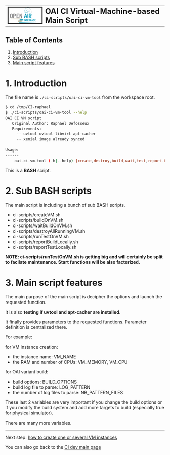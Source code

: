 <table style="border-collapse: collapse; border: none;">
  <tr style="border-collapse: collapse; border: none;">
    <td style="border-collapse: collapse; border: none;">
      <a href="http://www.openairinterface.org/">
         <img src="../../doc/images/oai_final_logo.png" alt="" border=3 height=50 width=150>
         </img>
      </a>
    </td>
    <td style="border-collapse: collapse; border: none; vertical-align: center;">
      <b><font size = "5">OAI CI Virtual-Machine-based Main Script</font></b>
    </td>
  </tr>
</table>

## Table of Contents ##

1.  [Introduction](#1-introduction)
2.  [Sub BASH scripts](#2-sub-bash-scripts)
3.  [Main script features](#3-main-script-features)

# 1. Introduction #

The file name is `./ci-scripts/oai-ci-vm-tool` from the workspace root.

```bash
$ cd /tmp/CI-raphael
$ ./ci-scripts/oai-ci-vm-tool --help
OAI CI VM script
   Original Author: Raphael Defosseux
   Requirements:
     -- uvtool uvtool-libvirt apt-cacher
     -- xenial image already synced

Usage:
------
    oai-ci-vm-tool (-h|--help) {create,destroy,build,wait,test,report-build,report-test} ...

```

This is a **BASH** script.


# 2. Sub BASH scripts #

The main script is including a bunch of sub BASH scripts.

*  ci-scripts/createVM.sh
*  ci-scripts/buildOnVM.sh
*  ci-scripts/waitBuildOnVM.sh
*  ci-scripts/destroyAllRunningVM.sh
*  ci-scripts/runTestOnVM.sh
*  ci-scripts/reportBuildLocally.sh
*  ci-scripts/reportTestLocally.sh

**NOTE: ci-scripts/runTestOnVM.sh is getting big and will certainly be split to facilate maintenance. Start functions will be also factorized.**

# 3. Main script features #

The main purpose of the main script is decipher the options and launch the requested function.

It is also **testing if uvtool and apt-cacher are installed.**

It finally provides parameters to the requested functions. Parameter definition is centralized there.

For example: 

for VM instance creation:

*  the instance name:  VM_NAME
*  the RAM and number of CPUs: VM_MEMORY, VM_CPU

for OAI variant build:

*  build options: BUILD_OPTIONS
*  build log file to parse: LOG_PATTERN
*  the number of log files to parse: NB_PATTERN_FILES

These last 2 variables are very important if you change the build options or if you modify the build system and add more targets to build (especially true for physical simulator).

There are many more variables.

---

Next step: [how to create one or several VM instances](vm_based_simulator_create)

You can also go back to the [CI dev main page](./ci_dev_home)

